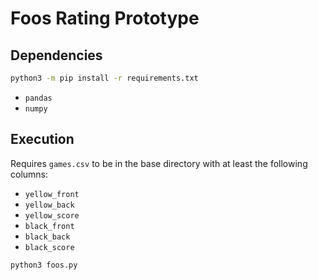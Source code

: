 # Foos Rating Prototype

## Dependencies

```sh
python3 -m pip install -r requirements.txt
```

- `pandas`
- `numpy`

## Execution

Requires `games.csv` to be in the base directory with at least the following
columns:
- `yellow_front`
- `yellow_back`
- `yellow_score`
- `black_front`
- `black_back`
- `black_score`

```sh
python3 foos.py
```
